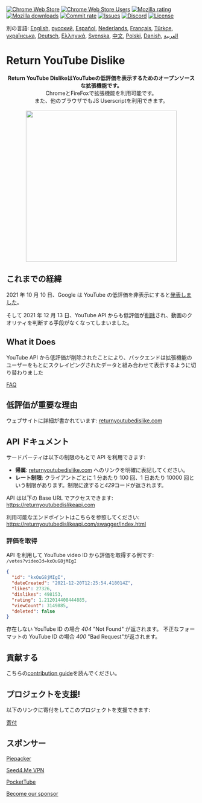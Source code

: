 [![Chrome Web Store](https://img.shields.io/chrome-web-store/stars/gebbhagfogifgggkldgodflihgfeippi?label=Chrome%20Rating&style=flat&logo=google)](https://chromewebstore.google.com/detail/return-youtube-dislike/gebbhagfogifgggkldgodflihgfeippi)
[![Chrome Web Store Users](https://img.shields.io/chrome-web-store/users/gebbhagfogifgggkldgodflihgfeippi?label=Chrome%20Users&style=flat&logo=google)](https://chromewebstore.google.com/detail/return-youtube-dislike/gebbhagfogifgggkldgodflihgfeippi)
[![Mozilla rating](https://img.shields.io/amo/stars/return-youtube-dislikes?label=Firefox%20Rating&style=flat&logo=firefox)](https://addons.mozilla.org/en-US/firefox/addon/return-youtube-dislikes/)
[![Mozilla downloads](https://img.shields.io/amo/users/return-youtube-dislikes?label=Firefox%20Users&style=flat&logo=firefox)](https://addons.mozilla.org/en-US/firefox/addon/return-youtube-dislikes/)
[![Commit rate](https://img.shields.io/github/commit-activity/m/Anarios/return-youtube-dislike?label=Commits&style=flat)](https://github.com/Anarios/return-youtube-dislike/commits/main)
[![Issues](https://img.shields.io/github/issues/Anarios/return-youtube-dislike?style=flat&label=Issues)](https://github.com/Anarios/return-youtube-dislike/issues)
[![Discord](https://img.shields.io/discord/909435648170160229?label=Discord&style=flat&logo=discord)](https://discord.gg/UMxyMmCgfF)
[![License](https://img.shields.io/badge/License-GPLv3-blue.svg?style=flat)](https://github.com/Anarios/return-youtube-dislike/blob/main/LICENSE)

別の言語: [English](README.md), [русский](READMEru.md), [Español](READMEes.md), [Nederlands](READMEnl.md), [Français](READMEfr.md), [Türkçe](READMEtr.md), [українська](READMEuk.md), [Deutsch](READMEde.md), [Ελληνικά](READMEgr.md), [Svenska](READMEsv.md), [中文](READMEcn.md), [Polski](READMEpl.md), [Danish](READMEda.md), [العربية](READMEar.md)

# Return YouTube Dislike

<p align="center">
    <b>Return YouTube DislikeはYouTubeの低評価を表示するためのオープンソースな拡張機能です。</b><br>
    ChromeとFireFoxで拡張機能を利用可能です。<br>
    また、他のブラウザでもJS Userscriptを利用できます。<br><br>
    <img width="400px" src="https://user-images.githubusercontent.com/18729296/141743755-2be73297-250e-4cd1-ac93-8978c5a39d10.png"/>
</p>

## これまでの経緯

2021 年 10 月 10 日、Google は YouTube の低評価を非表示にすると[発表しました](https://blog.youtube/news-and-events/update-to-youtube/)。

そして 2021 年 12 月 13 日、YouTube API からも低評価が[削除](<(https://support.google.com/youtube/thread/134791097/update-to-youtube-dislike-counts)>)され、動画のクオリティを判断する手段がなくなってしまいました。

## What it Does

<!-- この部分の翻訳が微妙? -->

YouTube API から低評価が削除されたことにより、バックエンドは拡張機能のユーザーをもとにスクレイピングされたデータと組み合わせて表示するように切り替わりました

[FAQ](https://github.com/Anarios/return-youtube-dislike/blob/main/Docs/FAQ.md)

## 低評価が重要な理由

ウェブサイトに詳細が書かれています: [returnyoutubedislike.com](https://www.returnyoutubedislike.com/)

## API ドキュメント

サードパーティは以下の制限のもとで API を利用できます:

- **帰属**: [returnyoutubedislike.com](https://returnyoutubedislike.com/) へのリンクを明確に表記してください。
- **レート制限**: クライアントごとに 1 分あたり 100 回、1 日あたり 10000 回という制限があります。制限に達すると*429*コードが返されます。

API は以下の Base URL でアクセスできます:  
https://returnyoutubedislikeapi.com

利用可能なエンドポイントはこちらを参照してください:  
https://returnyoutubedislikeapi.com/swagger/index.html

### 評価を取得

API を利用して YouTube video ID から評価を取得する例です:  
`/votes?videoId=kxOuG8jMIgI`

```json
{
  "id": "kxOuG8jMIgI",
  "dateCreated": "2021-12-20T12:25:54.418014Z",
  "likes": 27326,
  "dislikes": 498153,
  "rating": 1.212014408444885,
  "viewCount": 3149885,
  "deleted": false
}
```

存在しない YouTube ID の場合 _404_ "Not Found" が返されます。
不正なフォーマットの YouTube ID の場合 _400_ "Bad Request"が返されます。

<!---
## API ドキュメント

APIの完全なドキュメントは公式サイトを参照してください。
[https://returnyoutubedislike.com/documentation/](https://returnyoutubedislike.com/documentation/) -->

## 貢献する

こちらの[contribution guide](CONTRIBUTING.md)を読んでください。

## プロジェクトを支援!

以下のリンクに寄付をしてこのプロジェクトを支援できます:

[寄付](https://returnyoutubedislike.com/donate)

## スポンサー

[Piepacker](https://piepacker.com)

[Seed4.Me VPN](https://www.seed4.me/users/register?gift=ReturnYoutubeDislike)

[PocketTube](https://yousub.info/?utm_source=returnyoutubedislike)

[Become our sponsor](https://www.patreon.com/join/returnyoutubedislike/checkout?rid=8008601)
